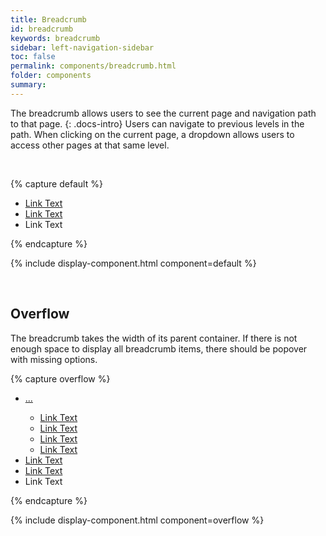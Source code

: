 ```yaml
---
title: Breadcrumb
id: breadcrumb
keywords: breadcrumb
sidebar: left-navigation-sidebar
toc: false
permalink: components/breadcrumb.html
folder: components
summary:
---
```


The breadcrumb allows users to see the current page and navigation path to that page.
{: .docs-intro}
Users can navigate to previous levels in the path. When clicking on the current page, a dropdown allows users to access other pages at that same level.

<br>

{% capture default %}
<ul class="fd-breadcrumb">
    <li class="fd-breadcrumb__item"><a class="fd-breadcrumb__link" tabindex="0" href="#">Link Text</a></li>
    <li class="fd-breadcrumb__item"><a class="fd-breadcrumb__link" tabindex="0" href="#">Link Text</a></li>
    <li class="fd-breadcrumb__item">Link Text</li>
</ul>
{% endcapture %}

{% include display-component.html component=default %}

<br>

## Overflow
The breadcrumb takes the width of its parent container. If there is not enough space to display all breadcrumb items,
there should be popover with missing options.

{% capture overflow %}
<ul class="fd-breadcrumb">
    <li class="fd-breadcrumb__item">
        <div class="fd-popover">
            <div class="fd-popover__control">
                <a class="fd-breadcrumb__link" href="#" aria-controls="breadcrumb1" aria-expanded="false" aria-haspopup="true">
                    ...
                    <span class="fd-breadcrumb__dropdown-icon"></span>
                </a>
            </div>
            <div class="fd-popover__body fd-popover__body--no-arrow fd-popover__body--no-overflow fd-popover__body--dropdown" aria-hidden="true" id="breadcrumb1">
                <ul class="fd-list fd-list--compact fd-list--dropdown" role="listbox">
                    <li class="fd-list__item" tabindex="0" role="option">
                      <a class="fd-list__title fd-list__title--anchor" tabindex="-1"  href="#">Link Text</a>
                    </li>
                    <li class="fd-list__item" tabindex="0" role="option">
                      <a class="fd-list__title fd-list__title--anchor" tabindex="-1" href="#">Link Text</a>                    
                    </li>
                    <li class="fd-list__item" tabindex="0" role="option">
                      <a class="fd-list__title fd-list__title--anchor" tabindex="-1" href="#">Link Text</a>
                    </li>
                    <li class="fd-list__item" tabindex="0" role="option">
                      <a class="fd-list__title fd-list__title--anchor" tabindex="-1" href="#">Link Text</a>
                    </li>
                </ul>
            </div>
        </div>
    </li>
    <li class="fd-breadcrumb__item"><a class="fd-breadcrumb__link" tabindex="0" href="#">Link Text</a></li>
    <li class="fd-breadcrumb__item"><a class="fd-breadcrumb__link" tabindex="0" href="#">Link Text</a></li>
    <li class="fd-breadcrumb__item">Link Text</li>
</ul>
{% endcapture %}

{% include display-component.html component=overflow %}


